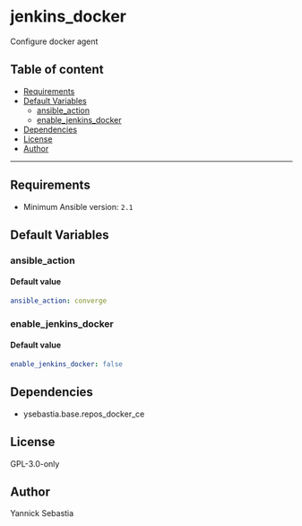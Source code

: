# jenkins_docker

Configure docker agent

## Table of content

- [Requirements](#requirements)
- [Default Variables](#default-variables)
  - [ansible_action](#ansible_action)
  - [enable_jenkins_docker](#enable_jenkins_docker)
- [Dependencies](#dependencies)
- [License](#license)
- [Author](#author)

---

## Requirements

- Minimum Ansible version: `2.1`

## Default Variables

### ansible_action

#### Default value

```YAML
ansible_action: converge
```

### enable_jenkins_docker

#### Default value

```YAML
enable_jenkins_docker: false
```



## Dependencies

- ysebastia.base.repos_docker_ce

## License

GPL-3.0-only

## Author

Yannick Sebastia
